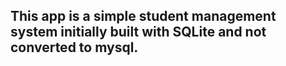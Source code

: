 ## This app is a simple student management system initially built with SQLite and not converted to mysql.